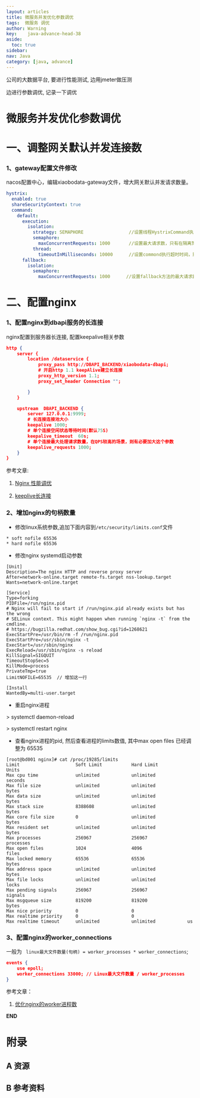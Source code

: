 ```yaml
---
layout: articles
title: 微服务并发优化参数调优
tags:  微服务 调优
author: Warning
key:    java-advance-head-38
aside:
  toc: true
sidebar:
nav: Java
category: [java, advance]
---
```


公司的大数据平台, 要进行性能测试, 边用jmeter做压测

边进行参数调优, 记录一下调优


<!--more-->


# 微服务并发优化参数调优



# 一、调整网关默认并发连接数

### 1、gateway配置文件修改

nacos配置中心，编辑xiaobodata-gateway文件，增大网关默认并发请求数量。

```yaml
hystrix:
  enabled: true
  shareSecurityContext: true
  command:
    default:
      execution:
        isolation:
          strategy: SEMAPHORE                 //设置线程HystrixCommand执行的隔离策略
          semaphore:
            maxConcurrentRequests: 1000       //设置最大请求数，只有在隔离策略SEMAPHORE时生效，主要调整该参数
          thread:
            timeoutInMilliseconds: 10000      //设置commond执行超时时间，默认1000ms
      fallback:
        isolation:
          semaphore:
            maxConcurrentRequests: 1000      //设置fallback方法的最大请求数
```



# 二、配置nginx

### 1、配置nginx到dbapi服务的长连接

nginx配置到服务器长连接, 配置keepalive相关参数

```json
http {
    server {
        location /dataservice {
            proxy_pass http://DBAPI_BACKEND/xiaobodata-dbapi;
            # 开启http 1.1 keepAlive建立长连接
            proxy_http_version 1.1;
            proxy_set_header Connection "";

        }
    }

    upstream  DBAPI_BACKEND {
        server 127.0.0.1:9999;
        # 长连接连接池大小
        keepalive 1000;
        # 单个连接空闲状态等待时间(默认75S)
        keepalive_timeout  60s;
        # 单个连接最大处理请求数量，在QPS较高的场景，则有必要加大这个参数
        keepalive_requests 1000;
    }
}
```

参考文章:

1. [Nginx 性能调优](https://work-jlsun.github.io/2016/09/01/tunning-nginx-performance.html)

2. [keeplive长连接](https://skyao.gitbooks.io/learning-nginx/content/documentation/keep_alive.html)



### 2、增加nginx的句柄数量

- 修改linux系统参数,追加下面内容到` /etc/security/limits.conf `文件

```
* soft nofile 65536
* hard nofile 65536
```

- 修改nginx systemd启动参数

```shell
[Unit]
Description=The nginx HTTP and reverse proxy server
After=network-online.target remote-fs.target nss-lookup.target
Wants=network-online.target

[Service]
Type=forking
PIDFile=/run/nginx.pid
# Nginx will fail to start if /run/nginx.pid already exists but has the wrong
# SELinux context. This might happen when running `nginx -t` from the cmdline.
# https://bugzilla.redhat.com/show_bug.cgi?id=1268621
ExecStartPre=/usr/bin/rm -f /run/nginx.pid
ExecStartPre=/usr/sbin/nginx -t
ExecStart=/usr/sbin/nginx
ExecReload=/usr/sbin/nginx -s reload
KillSignal=SIGQUIT
TimeoutStopSec=5
KillMode=process
PrivateTmp=true
LimitNOFILE=65535  // 增加这一行

[Install
WantedBy=multi-user.target
```

- 重启nginx进程

\> systemctl daemon-reload

\> systemctl restart nginx

- 查看nginx进程的pid, 然后查看进程的limits数值, 其中max open files 已经调整为 65535

```shell
[root@bd001 nginx]# cat /proc/19285/limits
Limit                     Soft Limit           Hard Limit           Units
Max cpu time              unlimited            unlimited            seconds
Max file size             unlimited            unlimited            bytes
Max data size             unlimited            unlimited            bytes
Max stack size            8388608              unlimited            bytes
Max core file size        0                    unlimited            bytes
Max resident set          unlimited            unlimited            bytes
Max processes             256967               256967               processes
Max open files            1024                 4096                 files
Max locked memory         65536                65536                bytes
Max address space         unlimited            unlimited            bytes
Max file locks            unlimited            unlimited            locks
Max pending signals       256967               256967               signals
Max msgqueue size         819200               819200               bytes
Max nice priority         0                    0
Max realtime priority     0                    0
Max realtime timeout      unlimited            unlimited            us
```



### 3、配置nginx的worker_connections

一般为 ` linux最大文件数量(句柄) = worker_processes * worker_connections`;

```json
events {
    use epoll;
    worker_connections 33000; // Linux最大文件数量 / worker_processes
}
```



参考文章：

1. [优化nginx的worker进程数](https://www.cnblogs.com/architectforest/p/12795040.html)


**END**


# 附录
## A 资源
## B 参考资料

